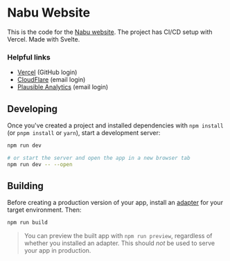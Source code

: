 # Nabu Website
This is the code for the [Nabu website](https://www.nabu.news). The project has CI/CD setup with Vercel. Made with Svelte.

### Helpful links
- [Vercel](https://vercel.com/dashboard) (GitHub login)
- [CloudFlare](https://dash.cloudflare.com) (email login)
- [Plausible Analytics](https://plausible.io/nabu.news) (email login)


## Developing

Once you've created a project and installed dependencies with `npm install` (or `pnpm install` or `yarn`), start a development server:

```bash
npm run dev

# or start the server and open the app in a new browser tab
npm run dev -- --open
```

## Building

Before creating a production version of your app, install an [adapter](https://kit.svelte.dev/docs#adapters) for your target environment. Then:

```bash
npm run build
```

> You can preview the built app with `npm run preview`, regardless of whether you installed an adapter. This should _not_ be used to serve your app in production.
